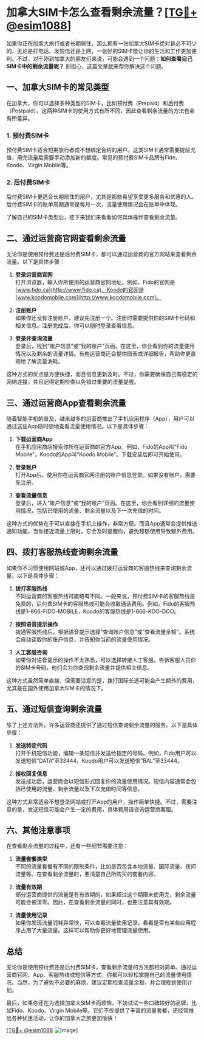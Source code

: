 # 加拿大SIM卡怎么查看剩余流量？[[TG💪+ @esim1088](https://t.me/s/esim1088)]

如果你正在加拿大旅行或者长期居住，那么拥有一张加拿大SIM卡绝对是必不可少的。无论是打电话、发短信还是上网，一张好的SIM卡能让你的生活和工作更加便利。不过，对于刚到加拿大的朋友们来说，可能会遇到一个问题：**如何查看自己SIM卡中的剩余流量呢？** 别担心，这篇文章就来帮你解决这个问题。

## 一、加拿大SIM卡的常见类型

在加拿大，你可以选择多种类型的SIM卡，比如预付费（Prepaid）和后付费（Postpaid）。这两种SIM卡的使用方式有所不同，因此查看剩余流量的方法也会有所差异。

### 1. 预付费SIM卡

预付费SIM卡适合短期旅行者或不想绑定合约的用户。这类SIM卡通常需要提前充值，用完流量后需要手动添加新的额度。常见的预付费SIM卡品牌有Fido、Koodo、Virgin Mobile等。

### 2. 后付费SIM卡

后付费SIM卡更适合长期居住的用户，尤其是那些希望享受更多服务和优惠的人。后付费SIM卡的账单周期通常是每月一次，流量使用情况会在账单中体现。

了解自己的SIM卡类型后，接下来我们来看看如何具体操作查看剩余流量。

## 二、通过运营商官网查看剩余流量

无论你是使用预付费还是后付费SIM卡，都可以通过运营商的官方网站来查看剩余流量。以下是具体步骤：

1. **登录运营商官网**  
   打开浏览器，输入你所使用的运营商官网地址。例如，Fido的官网是 [www.fido.ca](http://www.fido.ca)，Koodo的官网是 [www.koodomobile.com](http://www.koodomobile.com)。  

2. **注册账户**  
   如果你还没有注册账户，建议先注册一个。注册时需要提供你的SIM卡号码和相关信息。注册完成后，你可以随时登录查看信息。

3. **登录并查询流量**  
   登录后，找到“账户信息”或“我的账户”页面。在这里，你会看到你的流量使用情况以及剩余的流量详情。有些运营商还会提供图表或详细报告，帮助你更直观地了解流量消耗。

这种方式的优点是方便快捷，而且信息更新及时。不过，你需要确保自己有稳定的网络连接，并且记得定期检查以免错过重要的流量提醒。

## 三、通过运营商App查看剩余流量

随着智能手机的普及，越来越多的运营商推出了手机应用程序（App），用户可以通过这些App随时随地查看流量使用情况。以下是具体步骤：

1. **下载运营商App**  
   在手机应用商店搜索你所在运营商的官方App。例如，Fido的App叫“Fido Mobile”，Koodo的App叫“Koodo Mobile”。下载安装后即可开始使用。

2. **登录账户**  
   打开App后，使用你在运营商官网注册的账户信息登录。如果没有账户，需要先注册。

3. **查看流量信息**  
   登录后，进入“账户信息”或“我的账户”页面。在这里，你会看到详细的流量使用情况，包括已使用的流量、剩余流量以及下一次充值的时间。

这种方式的优势在于可以直接在手机上操作，非常方便。而且App通常会提供推送通知功能，当你接近流量上限时，它会及时提醒你，避免超额使用导致额外费用。

## 四、拨打客服热线查询剩余流量

如果你不习惯使用网站或App，还可以通过拨打运营商的客服热线来查询剩余流量。以下是具体步骤：

1. **拨打客服热线**  
   不同运营商的客服热线可能略有不同。一般来说，预付费SIM卡的客服热线是免费的，后付费SIM卡的客服热线可能会收取通话费用。例如，Fido的客服热线是1-866-FIDO-MOBILE，Koodo的客服热线是1-866-KOO-DOO。

2. **按照语音提示操作**  
   拨通客服热线后，根据语音提示选择“查询账户信息”或“查看流量余额”。系统会自动读取你的账户信息，并告知你当前的流量使用情况。

3. **人工客服咨询**  
   如果你对语音提示的操作不太熟悉，可以选择转接人工客服。告诉客服人员你的SIM卡号码，他们会为你查询剩余流量并提供相关信息。

这种方式虽然简单直接，但需要注意的是，拨打国际长途可能会产生额外的费用，尤其是在国外使用加拿大SIM卡的情况下。

## 五、通过短信查询剩余流量

除了上述方法外，许多运营商还提供了通过短信查询剩余流量的服务。以下是具体步骤：

1. **发送特定代码**  
   打开手机短信功能，编辑一条短信并发送给指定的号码。例如，Fido用户可以发送短信“DATA”至33444，Koodo用户可以发送短信“BAL”至33444。

2. **接收回复信息**  
   发送成功后，运营商会以短信形式回复你的流量使用情况。短信内容通常会包括已使用的流量、剩余流量以及下次充值时间等信息。

这种方式非常适合不想登录网站或打开App的用户，操作简单快捷。不过，需要注意的是，发送短信可能会产生一定的费用，具体费用请咨询运营商客服。

## 六、其他注意事项

在查看剩余流量的过程中，还有一些细节需要注意：

1. **流量套餐类型**  
   不同的流量套餐有不同的限制条件，比如是否包含本地流量、国际流量、夜间流量等。在查看剩余流量时，要清楚自己所购买的套餐内容。

2. **流量有效期**  
   部分运营商提供的流量是有有效期的，如果超过这个期限未使用完，剩余流量可能会被清零。因此，在查看剩余流量的同时，也要注意其有效期。

3. **流量使用记录**  
   如果你发现流量消耗异常快，可以查看流量使用记录，看看是否有某些应用程序占用了大量流量。这样可以帮助你更好地管理流量使用。

## 总结

无论你是使用预付费还是后付费SIM卡，查看剩余流量的方法都相对简单。通过运营商官网、App、客服热线或短信等方式，你都可以轻松掌握自己的流量使用情况。当然，为了避免不必要的麻烦，建议定期检查流量余额，并合理规划使用计划。

最后，如果你还在为选择加拿大SIM卡而烦恼，不妨试试一些口碑较好的品牌，比如Fido、Koodo、Virgin Mobile等。它们不仅提供了丰富的流量套餐，还经常推出各种优惠活动，让你的加拿大之旅更加愉快！

[[TG💪+ @esim1088](https://t.me/s/esim1088) ![Image](https://i.postimg.cc/4NQfJmqS/Snipaste-2025-05-13-00-14-12.png)]